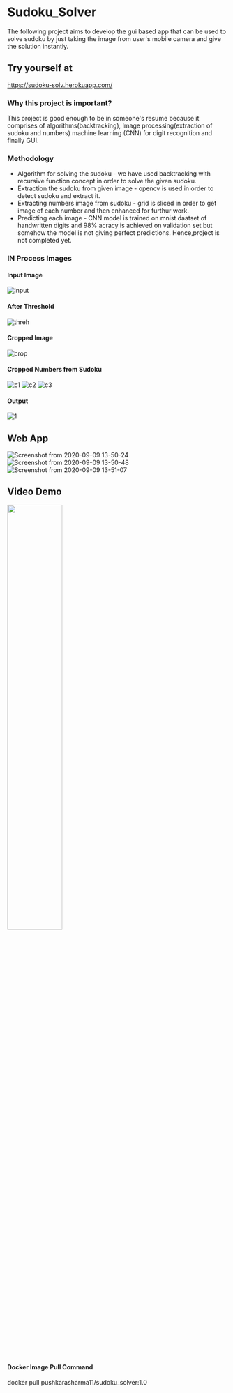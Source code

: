 # Sudoku_Solver
The following project aims to develop the gui based app that can be used to solve sudoku by just taking the image from user's mobile camera and give the 
solution instantly.

## Try yourself at
https://sudoku-solv.herokuapp.com/

### Why this project is important?
This project is good enough to be in someone's resume because it comprises of algorithms(backtracking), Image processing(extraction of sudoku and numbers) 
machine learning (CNN) for digit recognition and finally GUI.

### Methodology
* Algorithm for solving the sudoku - we have used backtracking with recursive function concept in order to solve the given sudoku.
* Extraction the sudoku from given image - opencv is used in order to detect sudoku and extract it.
* Extracting numbers image from sudoku - grid is sliced in order to get image of each number and then enhanced for furthur work.
* Predicting each image - CNN model is trained on mnist daatset of handwritten digits and 98% acracy is achieved on validation set but somehow
the model is not giving perfect predictions. Hence,project is not completed yet.

### IN Process Images
#### Input Image
![input](https://user-images.githubusercontent.com/46081301/78917426-77bc1580-7aac-11ea-8fd2-29349c52f9dd.JPG)

#### After Threshold
![threh](https://user-images.githubusercontent.com/46081301/78917430-78ed4280-7aac-11ea-90da-84e5dc4af571.JPG)

#### Cropped Image
![crop](https://user-images.githubusercontent.com/46081301/78917438-7ab70600-7aac-11ea-9ba4-255c08a5c750.JPG)

#### Cropped Numbers from Sudoku

![c1](https://user-images.githubusercontent.com/46081301/78917446-7d196000-7aac-11ea-8e95-5435fbf2602c.JPG)
![c2](https://user-images.githubusercontent.com/46081301/78917450-7db1f680-7aac-11ea-958c-ed15de5c10d6.JPG)
![c3](https://user-images.githubusercontent.com/46081301/78917457-7ee32380-7aac-11ea-819b-c47343634082.JPG)

#### Output
![1](https://user-images.githubusercontent.com/46081301/92573329-446ff380-f2a3-11ea-8cc3-88fe927e270d.jpeg)


## Web App
![Screenshot from 2020-09-09 13-50-24](https://user-images.githubusercontent.com/46081301/92573520-8ac55280-f2a3-11ea-94ba-e3faed5733c6.png)
![Screenshot from 2020-09-09 13-50-48](https://user-images.githubusercontent.com/46081301/92573530-8d27ac80-f2a3-11ea-991a-cda0d67075ad.png)
![Screenshot from 2020-09-09 13-51-07](https://user-images.githubusercontent.com/46081301/92573542-9153ca00-f2a3-11ea-9346-07d6729ffdcb.png)

## Video Demo 
[<img src="https://img.youtube.com/vi/r8ZjVVI6AtU/maxresdefault.jpg" width="50%">](https://youtu.be/r8ZjVVI6AtU)

#### Docker Image Pull Command
docker pull pushkarasharma11/sudoku_solver:1.0


